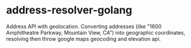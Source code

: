 # address-resolver-golang
Address API with geolocation. Converting addresses  (like "1600 Amphitheatre Parkway, Mountain View, CA") into geographic  coordinates, resolving then throw google maps geocoding and elevation api.
